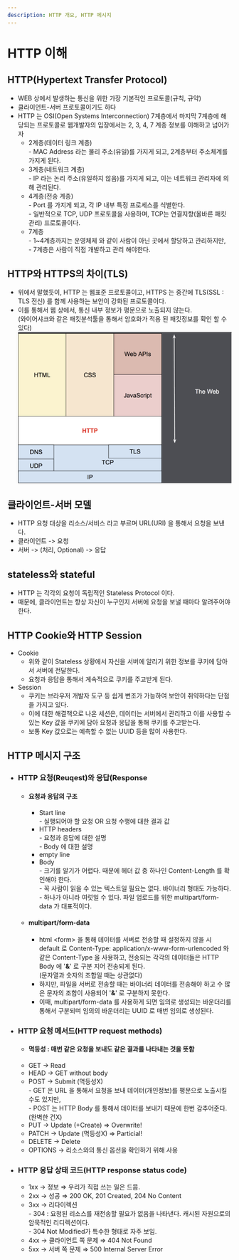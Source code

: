 ```yaml
---
description: HTTP 개요, HTTP 메시지
---
```


# HTTP 이해

## HTTP(Hypertext Transfer Protocol)

* WEB 상에서 발생하는 통신을 위한 가장  기본적인 프로토콜(규칙,  규약)
* 클라이언트-서버 프로토콜이기도 하다
* HTTP 는 OSI(Open Systems Interconnection) 7계층에서 마지막 7계층에 해당되는 프로토콜로  웹개발자의 입장에서는 2, 3, 4, 7 계층 정보를 이해하고 넘어가자
  * 2계층(데이터 링크 계층) \
    \- MAC Address 라는 물리 주소(유일)를 가지게 되고, 2계층부터 주소체계를 가지게 된다.
  * 3계층(네트워크 계층) \
    \- IP 라는 논리 주소(유일하지  않음)를 가지게 되고, 이는 네트워크 관리자에 의해 관리된다.
  * 4계층(전송  계층) \
    \-  Port 를 가지게 되고, 각 IP 내부 특정 프로세스를 식별한다.\
    \-  일반적으로 TCP, UDP 프로토콜을 사용하며, TCP는 연결지향(올바른 패킷관리) 프로토콜이다.
  * 7계층\
    \- 1\~4계층까지는 운영체제 와 같이 사람이 아닌 곳에서 할당하고 관리하지만, \
    \- 7계층은 사람이 직접 개발하고 관리  해야한다.

## HTTP와 HTTPS의 차이(TLS)

* 위에서 말했듯이, HTTP 는 웹표준 프로토콜이고, HTTPS 는 중간에 TLS(SSL : TLS 전신) 를 함께 사용하는 보안이 강화된 프로토콜이다.
* 이를 통해서 웹 상에서, 통신 내부 정보가 평문으로 노출되지 않는다.\
  (와이어샤크와  같은 패킷분석툴을 통해서  암호화가  적용  된 패킷정보를 확인 할 수 있다)![](<../../.gitbook/assets/image (1).png>)

## 클라이언트-서버 모델

* HTTP 요청 대상을 리소스/서비스 라고 부르며 URL(URI) 을 통해서 요청을 보낸다.
* 클라이언트 -> 요청
* 서버 -> (처리, Optional) -> 응답

## stateless와 stateful

* HTTP 는 각각의 요청이 독립적인 Stateless Protocol 이다.&#x20;
* 때문에, 클라이언트는 항상 자신이 누구인지 서버에 요청을 보낼 때마다 알려주어야 한다.

## HTTP Cookie와 HTTP Session

* Cookie
  * 위와 같이 Stateless 상황에서 자신을 서버에 알리기 위한 정보를 쿠키에 담아서 서버에 전달한다.
  * 요청과 응답을 통해서 계속적으로 쿠키를 주고받게 된다.
* Session
  * 쿠키는 브라우저 개발자 도구 등 쉽게 변조가 가능하여 보안이 취약하다는 단점을 가지고 있다.
  * 이에 대한 해결책으로 나온 세션은, 데이터는 서버에서 관리하고 이를 사용할 수 있는 Key 값을 쿠키에 담아 요청과 응답을 통해 쿠키를 주고받는다.
  * 보통 Key 값으로는 예측할 수 없는 UUID 등을 많이 사용한다.

## HTTP 메시지 구조

* ### HTTP 요청(Reuqest)와 응답(Response
  * #### 요청과 응답의 구조
    * Start line\
      \- 실행되어야 할 요청 OR 요청  수행에 대한 결과 값
    * HTTP headers\
      \- 요청과 응답에 대한 설명 \
      \- Body 에 대한 설명
    * empty line
    * Body\
      \- 크기를 알기가 어렵다. 때문에 헤더 값 중 하나인 Content-Length 를 확인해야 한다.\
      \- 꼭 사람이 읽을 수 있는 텍스트일 필요는 없다. 바이너리 형태도 가능하다.\
      \- 하나가 아니라 여럿일 수 있다. 파일 업로드를 위한 multipart/form-data 가 대표적이다.
  * #### multipart/form-data
    * html \<form> 을 통해 데이터를 서버로 전송할 때 설정하지 않을  시 default 로 Content-Type: application/x-www-form-urlencoded 와 같은 Content-Type 을 사용하고, 전송되는 각각의  데이터들은 HTTP Body 에 '**&**' 로 구분 지어 전송되게 된다. \
      (문자열과 숫자의 조합일 때는 상관없다)
    * 하지만, 파일을 서버로 전송할 때는 바이너리 데이터를 전송해야 하고 수 많은 문자의 조합이 사용되어 '**&**' 로 구분하지 못한다.
    * 이때, multipart/form-data 를 사용하게 되면 임의로 생성되는 바운더리를 통해서 구분되며 임의의 바운더리는 UUID 로 매번 임의로 생성된다.
* ### HTTP 요청 메서드(HTTP request methods)
  * #### 멱등성 : 매번 같은 요청을 보내도 같은 결과를 나타내는 것을 뜻함
  * GET → Read
  * HEAD → GET without body
  * POST → Submit (멱등성X) \
    \- GET 은 URL 을 통해서 요청을 보내 데이터(개인정보)를 평문으로 노출시킬 수도 있지만,\
    \- POST 는 HTTP Body 를 통해서 데이터를 보내기 때문에 한번 감추어준다.(완벽한 건X)
  * PUT → Update (+Create) ⇒ Overwrite!
  * PATCH → Update (멱등성X) => Particial!
  * DELETE → Delete
  * OPTIONS → 리소스와의 통신 옵션을 확인하기 위해 사용
* ### HTTP 응답 상태 코드(HTTP response status code)
  * 1xx → 정보 ⇒ 우리가 직접 쓰는 일은 드믐.
  * 2xx → 성공 ⇒ 200 OK, 201 Created, 204 No Content
  * 3xx → 리다이렉션 \
    \- 304 : 요청된 리소스를 재전송할 필요가 없음을 나타낸다. 캐시된 자원으로의 암묵적인 리디렉션이다.\
    \- 304 Not Modified가 특수한 형태로 자주 보임.
  * 4xx → 클라이언트 쪽 문제 ⇒ 404 Not Found
  * 5xx → 서버 쪽 문제 ⇒ 500 Internal Server Error
